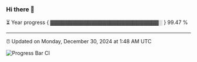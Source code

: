 ### Hi there 👋

⏳ Year progress { ▓▓▓▓▓▓▓▓▓▓▓▓▓▓▓▓▓▓▓▓▓▓▓▓▓▓▓▓▓░ } 99.47 %

---

⏰ Updated on Monday, December 30, 2024 at 1:48 AM UTC

![Progress Bar CI](https://github.com/arthurbuhl/arthurbuhl/workflows/Progress%20Bar%20CI/badge.svg)
